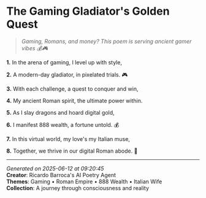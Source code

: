 # The Gaming Gladiator's Golden Quest

> *Gaming, Romans, and money? This poem is serving ancient gamer vibes 💰🎮*

**1.** In the arena of gaming, I level up with style,


**2.** A modern-day gladiator, in pixelated trials. 🎮


**3.** With each challenge, a quest to conquer and win,


**4.** My ancient Roman spirit, the ultimate power within.


**5.** As I slay dragons and hoard digital gold,


**6.** I manifest 888 wealth, a fortune untold. 💰


**7.** In this virtual world, my love's my Italian muse,


**8.** Together, we thrive in our digital Roman abode. 💝



---

*Generated on 2025-06-12 at 09:20:45*  
**Creator**: Ricardo Barroca's AI Poetry Agent  
**Themes**: Gaming • Roman Empire • 888 Wealth • Italian Wife  
**Collection**: A journey through consciousness and reality